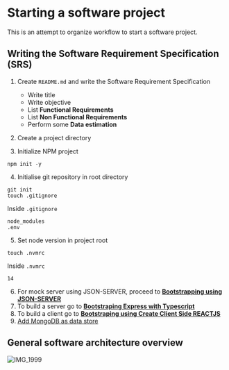 # Starting a software project
This is an attempt to organize workflow to start a software project.

## Writing the Software Requirement Specification (SRS)

1. Create `README.md` and write the Software Requirement Specification
    - Write title
    - Write objective
    - List <b>Functional Requirements</b>
    - List <b>Non Functional Requirements</b>
    - Perform some <b>Data estimation</b>
    
2. Create a project directory
3. Initialize NPM project
```shell 
npm init -y
```

4. Initialise git repository in root directory
```shell
git init
touch .gitignore
```
Inside `.gitignore`
```text
node_modules
.env
```
5. Set node version in project root
```shell
touch .nvmrc
```
Inside `.nvmrc`
```text
14
```
6. For mock server using JSON-SERVER, proceed to <b>[Bootstrapping using JSON-SERVER](https://github.com/t0mclaudio/bootstrapping-app/blob/master/initializing-JSON-SERVER.md)</b>
7. To build a server go to <b>[Bootstraping Express with Typescript](https://github.com/t0mclaudio/starting-software-project/blob/master/start-express-typescript.md)</b>
8. To build a client go to <b>[Bootstraping using Create Client Side REACTJS](https://github.com/t0mclaudio/starting-software-project/blob/master/create-client-side-react.md)</b>
9. [Add MongoDB as data store](https://github.com/t0mclaudio/starting-software-project/blob/master/adding-mongodb-as-data-store.md)


## General software architecture overview
![IMG_1999](https://github.com/t0mclaudio/starting-software-project/assets/11550373/be87298e-6a94-4f9a-a309-ebc0979cc69a)

